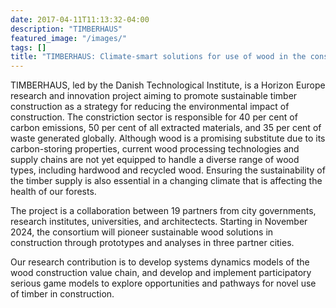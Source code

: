 ```yaml
---
date: 2017-04-11T11:13:32-04:00
description: "TIMBERHAUS"
featured_image: "/images/"
tags: []
title: "TIMBERHAUS: Climate-smart solutions for use of wood in the construction sector"
---
```


TIMBERHAUS, led by the Danish Technological Institute, is a Horizon Europe research and innovation project aiming to promote sustainable timber construction as a strategy for reducing the environmental impact of construction. The constriction sector is responsible for 40 per cent of carbon emissions, 50 per cent of all extracted materials, and 35 per cent of waste generated globally. Although wood is a promising substitute due to its carbon-storing properties, current wood processing technologies and supply chains are not yet equipped to handle a diverse range of wood types, including hardwood and recycled wood. Ensuring the sustainability of the timber supply is also essential in a changing climate that is affecting the health of our forests.

The project is a collaboration between 19 partners from city governments, research institutes, universities, and architectects. Starting in November 2024, the consortium will pioneer sustainable wood solutions in construction through prototypes and analyses in three partner cities.

Our research contribution is to develop systems dynamics models of the wood construction value chain, and develop and implement participatory serious game models to explore opportunities and pathways for novel use of timber in construction. 
